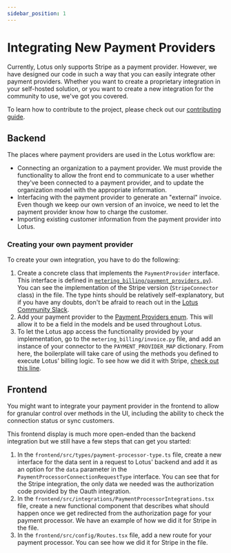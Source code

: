 ```yaml
---
sidebar_position: 1
---
```


# Integrating New Payment Providers

Currently, Lotus only supports Stripe as a payment provider. However, we have designed our code in such a way that you can easily integrate other payment providers. Whether you want to create a proprietary integration in your self-hosted solution, or you want to create a new integration for the community to use, we've got you covered.

To learn how to contribute to the project, please check out our [contributing guide](/docs/contributing).

## Backend

The places where payment providers are used in the Lotus workflow are:

- Connecting an organization to a payment provider. We must provide the functionality to allow the front end to communicate to a user whether they've been connected to a payment provider, and to update the organization model with the appropriate information.
- Interfacing with the payment provider to generate an "external" invoice. Even though we keep our own version of an invoice, we need to let the payment provider know how to charge the customer.
- Importing existing customer information from the payment provider into Lotus.

### Creating your own payment provider

To create your own integration, you have to do the following:

1. Create a concrete class that implements the `PaymentProvider` interface. This interface is defined in [`metering_billing/payment_providers.py`](https://github.com/uselotus/lotus/blob/027f9c456093b53b8d331f8c0cf6df2e6a96a58c/backend/metering_billing/payment_providers.py#L1)). You can see the implementation of the Stripe version (`StripeConnector` class) in the file. The type hints should be relatively self-explanatory, but if you have any doubts, don't be afraid to reach out in the [Lotus Community Slack](https://lotus-community.slack.com).
2. Add your payment provider to the [Payment Providers enum](https://github.com/uselotus/lotus/blob/027f9c456093b53b8d331f8c0cf6df2e6a96a58c/backend/metering_billing/utils.py#L35). This will allow it to be a field in the models and be used throughout Lotus.
3. To let the Lotus app access the functionality provided by your implementation, go to the `metering_billing/invoice.py` file, and add an instance of your connector to the `PAYMENT_PROVIDER_MAP` dictionary. From here, the boilerplate will take care of using the methods you defined to execute Lotus' billing logic. To see how we did it with Stripe, [check out this line](https://github.com/uselotus/lotus/blob/027f9c456093b53b8d331f8c0cf6df2e6a96a58c/backend/metering_billing/payment_providers.py#L249).

## Frontend

You might want to integrate your payment provider in the frontend to allow for granular control over methods in the UI, including the ability to check the connection status or sync customers.

This frontend display is much more open-ended than the backend integration but we still have a few steps that can get you started:

1. In the `frontend/src/types/payment-processor-type.ts` file, create a new interface for the data sent in a request to Lotus' backend and add it as an option for the `data` parameter in the `PaymentProcessorConnectionRequestType` interface. You can see that for the Stripe integration, the only data we needed was the authorization code provided by the Oauth integration.
2. In the `frontend/src/integrations/PaymentProcessorIntegrations.tsx` file, create a new functional component that describes what should happen once we get redirected from the authorization page for your payment processor. We have an example of how we did it for Stripe in the file.
3. In the `frontend/src/config/Routes.tsx` file, add a new route for your payment processor. You can see how we did it for Stripe in the file.
